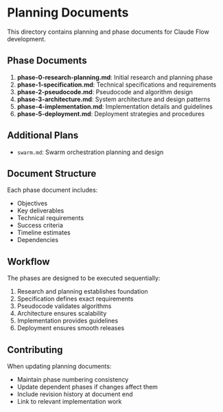 # Planning Documents

This directory contains planning and phase documents for Claude Flow development.

## Phase Documents

1. **phase-0-research-planning.md**: Initial research and planning phase
2. **phase-1-specification.md**: Technical specifications and requirements
3. **phase-2-pseudocode.md**: Pseudocode and algorithm design
4. **phase-3-architecture.md**: System architecture and design patterns
5. **phase-4-implementation.md**: Implementation details and guidelines
6. **phase-5-deployment.md**: Deployment strategies and procedures

## Additional Plans

- `swarm.md`: Swarm orchestration planning and design

## Document Structure

Each phase document includes:
- Objectives
- Key deliverables
- Technical requirements
- Success criteria
- Timeline estimates
- Dependencies

## Workflow

The phases are designed to be executed sequentially:
1. Research and planning establishes foundation
2. Specification defines exact requirements
3. Pseudocode validates algorithms
4. Architecture ensures scalability
5. Implementation provides guidelines
6. Deployment ensures smooth releases

## Contributing

When updating planning documents:
- Maintain phase numbering consistency
- Update dependent phases if changes affect them
- Include revision history at document end
- Link to relevant implementation work